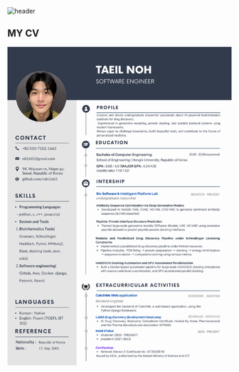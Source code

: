 ![header](https://capsule-render.vercel.app/api?type=venom&color=BAFFE2&height=150&section=header&text=Bioinformatics%20AI%20Engineer&fontSize=40&animation=fadeIn)

## MY CV
![My CV](cv_1page.png)
